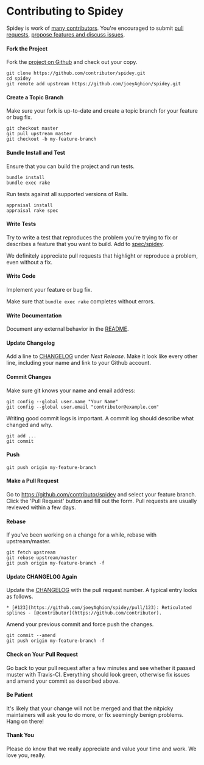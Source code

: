 Contributing to Spidey
======================

Spidey is work of [many contributors](https://github.com/joeyAghion/spidey/graphs/contributors). You're encouraged to submit [pull requests](https://github.com/joeyAghion/spidey/pulls), [propose features and discuss issues](https://github.com/joeyAghion/spidey/issues).

#### Fork the Project

Fork the [project on Github](https://github.com/joeyAghion/spidey) and check out your copy.

```
git clone https://github.com/contributor/spidey.git
cd spidey
git remote add upstream https://github.com/joeyAghion/spidey.git
```

#### Create a Topic Branch

Make sure your fork is up-to-date and create a topic branch for your feature or bug fix.

```
git checkout master
git pull upstream master
git checkout -b my-feature-branch
```

#### Bundle Install and Test

Ensure that you can build the project and run tests.

```
bundle install
bundle exec rake
```

Run tests against all supported versions of Rails.

```
appraisal install
appraisal rake spec
```

#### Write Tests

Try to write a test that reproduces the problem you're trying to fix or describes a feature that you want to build. Add to [spec/spidey](spec/spidey).

We definitely appreciate pull requests that highlight or reproduce a problem, even without a fix.

#### Write Code

Implement your feature or bug fix.

Make sure that `bundle exec rake` completes without errors.

#### Write Documentation

Document any external behavior in the [README](README.md).

#### Update Changelog

Add a line to [CHANGELOG](CHANGELOG.md) under *Next Release*. Make it look like every other line, including your name and link to your Github account.

#### Commit Changes

Make sure git knows your name and email address:

```
git config --global user.name "Your Name"
git config --global user.email "contributor@example.com"
```

Writing good commit logs is important. A commit log should describe what changed and why.

```
git add ...
git commit
```

#### Push

```
git push origin my-feature-branch
```

#### Make a Pull Request

Go to https://github.com/contributor/spidey and select your feature branch. Click the 'Pull Request' button and fill out the form. Pull requests are usually reviewed within a few days.

#### Rebase

If you've been working on a change for a while, rebase with upstream/master.

```
git fetch upstream
git rebase upstream/master
git push origin my-feature-branch -f
```

#### Update CHANGELOG Again

Update the [CHANGELOG](CHANGELOG.md) with the pull request number. A typical entry looks as follows.

```
* [#123](https://github.com/joeyAghion/spidey/pull/123): Reticulated splines - [@contributor](https://github.com/contributor).
```

Amend your previous commit and force push the changes.

```
git commit --amend
git push origin my-feature-branch -f
```

#### Check on Your Pull Request

Go back to your pull request after a few minutes and see whether it passed muster with Travis-CI. Everything should look green, otherwise fix issues and amend your commit as described above.

#### Be Patient

It's likely that your change will not be merged and that the nitpicky maintainers will ask you to do more, or fix seemingly benign problems. Hang on there!

#### Thank You

Please do know that we really appreciate and value your time and work. We love you, really.
